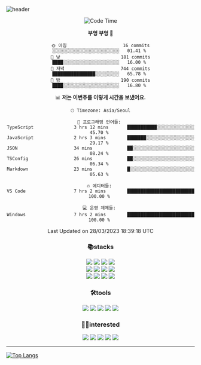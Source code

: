 ![header](https://capsule-render.vercel.app/api?type=waving&color=gradient&height=250&section=header&text=WonHee's%20Github&desc=since%202021&fontSize=60&fontAlignY=40&descSize=15)

<div align="center">


<!--START_SECTION:waka-->
![Code Time](http://img.shields.io/badge/Code%20Time-631%20hrs%207%20mins-blue)

**부엉 부엉 🦉** 

```text
🌞 아침                     16 commits          ░░░░░░░░░░░░░░░░░░░░░░░░░   01.41 % 
🌆 낮　                     181 commits         ████░░░░░░░░░░░░░░░░░░░░░   16.00 % 
🌃 저녁                     744 commits         ████████████████░░░░░░░░░   65.78 % 
🌙 밤　                     190 commits         ████░░░░░░░░░░░░░░░░░░░░░   16.80 % 
```


📊 **저는 이번주를 이렇게 시간을 보냈어요.** 

```text
🕑︎ Timezone: Asia/Seoul

💬 프로그래밍 언어들: 
TypeScript               3 hrs 12 mins       ███████████░░░░░░░░░░░░░░   45.70 % 
JavaScript               2 hrs 3 mins        ███████░░░░░░░░░░░░░░░░░░   29.17 % 
JSON                     34 mins             ██░░░░░░░░░░░░░░░░░░░░░░░   08.24 % 
TSConfig                 26 mins             ██░░░░░░░░░░░░░░░░░░░░░░░   06.34 % 
Markdown                 23 mins             █░░░░░░░░░░░░░░░░░░░░░░░░   05.63 % 

🔥 에디터들: 
VS Code                  7 hrs 2 mins        █████████████████████████   100.00 % 

💻 운영 체제들: 
Windows                  7 hrs 2 mins        █████████████████████████   100.00 % 
```


 Last Updated on 28/03/2023 18:39:18 UTC
<!--END_SECTION:waka-->
 


<h3>📚stacks</h3>

 
 <img src="https://img.shields.io/badge/HTML5-E34F26?style=flat-square&logo=HTML5&logoColor=white"/>
 <img src="https://img.shields.io/badge/CSS3-1572B6?style=flat-square&logo=CSS3&logoColor=white"/> 
 <img src="https://img.shields.io/badge/JavaScript-F7DF1E?style=flat-square&logo=JavaScript&logoColor=white"/>
 <img src="https://img.shields.io/badge/TypeScript-3178C6?style=flat-square&logo=TypeScript&logoColor=white"/><br/>
 <img src="https://img.shields.io/badge/React-61DAFB?style=flat-square&logo=React&logoColor=white"/>
 <img src="https://img.shields.io/badge/Redux-764ABC?style=flat-square&logo=Redux&logoColor=white"/>  
 <img src="https://img.shields.io/badge/React Query-FF4152?style=flat-square&logo=React Query&logoColor=white"/>  
 <img src="https://img.shields.io/badge/Next.js-000000?style=flat-square&logo=Next.js&logoColor=white"/> <br/>
 <img src="https://img.shields.io/badge/Font Awesome-528DD7?style=flat-square&logo=Font Awesome&logoColor=white"/>
 <img src="https://img.shields.io/badge/MUI-007FFF?style=flat-square&logo=MUI&logoColor=white"/>
 <img src="https://img.shields.io/badge/styled-components-DB7093?style=flat-square&logo=styled-components&logoColor=white"/>
 <img src="https://img.shields.io/badge/Sass-CC6699?style=flat-square&logo=Sass&logoColor=white"/>


 
 
<h3>🛠tools</h3> 
<img src="https://img.shields.io/badge/Visual Studio Code-007ACC?style=flat-square&logo=Visual Studio Code&logoColor=white"/>
<img src="https://img.shields.io/badge/Git-F05032?style=flat-square&logo=Git&logoColor=white"/>
<img src="https://img.shields.io/badge/GitHub-181717?style=flat-square&logo=GitHub&logoColor=white"/>
<img src="https://img.shields.io/badge/Yarn-2C8EBB?style=flat-square&logo=yarn&logoColor=white"/>
<img src="https://img.shields.io/badge/Vite-646CFF?style=flat-square&logo=vite&logoColor=white"/>
 



<h3>🤸‍♀️interested</h3>

 <img src="https://img.shields.io/badge/MongoDB-47A248?style=flat-square&logo=mongoDB&logoColor=white"/>
 <img src="https://img.shields.io/badge/Node.js-339933?style=flat-square&logo=Node.js&logoColor=white"/>
 <img src="https://img.shields.io/badge/Kotline-7F52FF?style=flat-square&logo=Kotlin&logoColor=white"/>
 <img src="https://img.shields.io/badge/Android-3DDC84?style=flat-square&logo=android&logoColor=white"/>
 <img src="https://img.shields.io/badge/MySQL-4479A1?style=flat-square&logo=MySQL&logoColor=white"/>
 



<hr/>




</div>

[![Top Langs](https://github-readme-stats.vercel.app/api/top-langs/?username=blueprint-12&layout=compact&theme=ayu-mirage)](https://github.com/blueprint-12/github-readme-stats)

